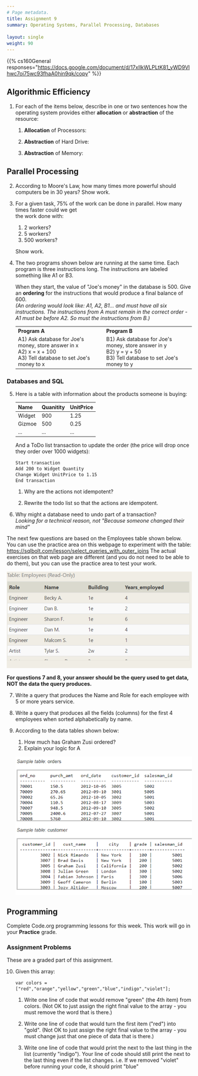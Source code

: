 ```yaml
---
# Page metadata.
title: Assignment 9
summary: Operating Systems, Parallel Processing, Databases

layout: single
weight: 90
---
```


{{% cs160General responses="https://docs.google.com/document/d/17xIlkWLPLtK81_yWD9Vlhwc7oi75wc93fhaA0hin9qk/copy" %}}

## Algorithmic Efficiency

1. For each of the items below, describe in one or two sentences how the operating system provides
either **allocation** or **abstraction** of the resource:
    1. **Allocation** of Processors:

    1. **Abstraction** of Hard Drive:

    1. **Abstraction** of Memory:

## Parallel Processing

2. According to Moore's Law, how many times more powerful should computers be in 30 years? Show work.

1. For a given task, 75% of the work can be done in parallel. How many times faster could we get\
the work done with:
    1. 2 workers?
    1. 5 workers?
    1. 500 workers?

    Show work.

1. The two programs shown below are running at the same time. Each program is three instructions
long. The instructions are labeled something like A1 or B3.  

    When they start, the value of "Joe's
    money" in the database is 500. Give an **ordering** for the instructions
    that would produce a final balance of 600.  
    *(An ordering would look like: A1, A2, B1… and must have all six instructions. The instructions from
    A must remain in the correct order - A1 must be before A2. So must the instructions from B.)*

    <table>
    <tr><th>Program A</th><th>Program B</th></tr>
    <tr><td>
    A1) Ask database for Joe's money, store answer in x<br>
    A2) x = x + 100<br>
    A3) Tell database to set Joe's money to x<br>
    </td>
    <td>
    B1) Ask database for Joe's money, store answer in y<br>
    B2) y = y + 50<br>
    B3) Tell database to set Joe's money to y<br>
    </td></tr>
    </table>

### Databases and SQL

5.  Here is a table with information about the products someone is buying:

    | Name | Quanitity | UnitPrice   |
    |-  |-  |-  |
    | Widget | 900 | 1.25   |
    | Gizmoe | 500 | 0.25   |
    | ... | ... | ...  |

    And a ToDo list transaction to update the order (the price will drop once they order
over 1000 widgets):

        Start transaction
        Add 200 to Widget Quantity
        Change Widget UnitPrice to 1.15
        End transaction

    1. Why are the actions not idempotent?

    1. Rewrite the todo list so that the actions are idempotent.

1. Why might a database need to undo part of a transaction?  
*Looking for a technical reason, not "Because someone changed their mind"*


The next few questions are based on the Employees table shown below. You can use the practice
area on this webpage to experiment with the table: https://sqlbolt.com/lesson/select_queries_with_outer_joins 
The actual exercises on that web page are different (and you do not need to be able to do them),
but you can use the practice area to test your work.

![Employees table](table1.png)

**For questions 7 and 8, your answer should be the query used to get data, NOT the data the query produces.**

7. Write a query that produces the Name and Role for each employee with 5 or more years service.

8. Write a query that produces all the fields (columns) for the first 4 employees when sorted
alphabetically by name.

9. According to the data tables shown below: 
    1. How much has Graham Zusi ordered?
    1. Explain your logic for A

    ![Sales and customers tables](tables2.png)

## Programming

Complete Code.org programming lessons for this week. This work will go in your
**Practice** grade.

### Assignment Problems

These are a graded part of this assignment.

10. Given this array:

        var colors = ["red","orange","yellow","green","blue","indigo","violet"];

    1. Write one line of code that would remove "green" (the 4th item) from colors.
    (Not OK to just assign the right final value to the array - you must remove the word that is there.)

    1. Write one line of code that would turn the first item ("red") into "gold".
    (Not OK to just assign the right final value to the array - you must change just that one
    piece of data that is there.)

    1. Write one line of code that would print the next to the last thing in the list (currently "indigo").
    Your line of code should still print the next to the last thing even if the list changes.
    i.e. If we removed "violet" before running your code, it should print "blue"
